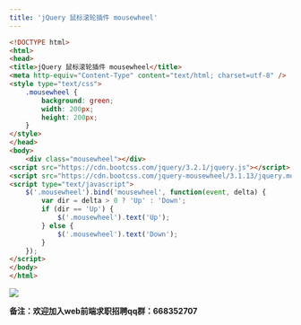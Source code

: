 ```yaml
---
title: 'jQuery 鼠标滚轮插件 mousewheel'
---   
```

```html
<!DOCTYPE html> 
<html> 
<head> 
<title>jQuery 鼠标滚轮插件 mousewheel</title> 
<meta http-equiv="Content-Type" content="text/html; charset=utf-8" /> 
<style type="text/css">
    .mousewheel {
        background: green;
        width: 200px;
        height: 200px;
    }
</style>
</head> 
<body>
    <div class="mousewheel"></div>
<script src="https://cdn.bootcss.com/jquery/3.2.1/jquery.js"></script>
<script src="https://cdn.bootcss.com/jquery-mousewheel/3.1.13/jquery.mousewheel.js"></script>
<script type="text/javascript">
    $('.mousewheel').bind('mousewheel', function(event, delta) {
        var dir = delta > 0 ? 'Up' : 'Down';
        if (dir == 'Up') {
            $('.mousewheel').text('Up');
        } else {
            $('.mousewheel').text('Down');
        }
    });
</script>
</body> 
</html> 
```

![](https://img-blog.csdn.net/20171124135050852?watermark/2/text/aHR0cDovL2Jsb2cuY3Nkbi5uZXQveHV0b25nYmFv/font/5a6L5L2T/fontsize/400/fill/I0JBQkFCMA/dissolve/70/gravity/Center)

****备注**：欢迎加入web前端求职招聘qq群：**668352707****
